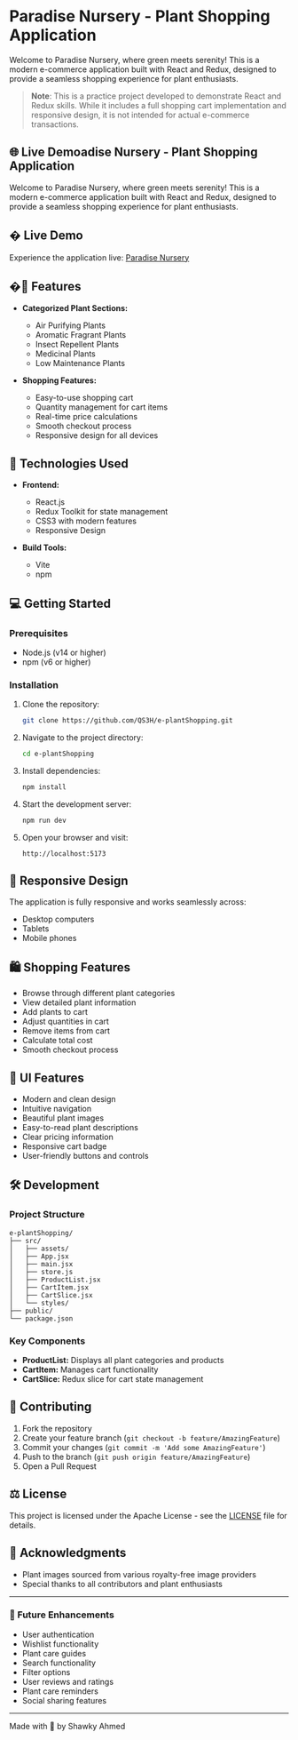 # Paradise Nursery - Plant Shopping Application

Welcome to Paradise Nursery, where green meets serenity! This is a modern e-commerce application built with React and Redux, designed to provide a seamless shopping experience for plant enthusiasts.

> **Note**: This is a practice project developed to demonstrate React and Redux skills. While it includes a full shopping cart implementation and responsive design, it is not intended for actual e-commerce transactions.

## 🌐 Live Demoadise Nursery - Plant Shopping Application

Welcome to Paradise Nursery, where green meets serenity! This is a modern e-commerce application built with React and Redux, designed to provide a seamless shopping experience for plant enthusiasts.

## � Live Demo

Experience the application live: [Paradise Nursery](https://qs3h.github.io/e-plantShopping/)

## �🌿 Features

- **Categorized Plant Sections:**

  - Air Purifying Plants
  - Aromatic Fragrant Plants
  - Insect Repellent Plants
  - Medicinal Plants
  - Low Maintenance Plants

- **Shopping Features:**
  - Easy-to-use shopping cart
  - Quantity management for cart items
  - Real-time price calculations
  - Smooth checkout process
  - Responsive design for all devices

## 🚀 Technologies Used

- **Frontend:**

  - React.js
  - Redux Toolkit for state management
  - CSS3 with modern features
  - Responsive Design

- **Build Tools:**
  - Vite
  - npm

## 💻 Getting Started

### Prerequisites

- Node.js (v14 or higher)
- npm (v6 or higher)

### Installation

1. Clone the repository:

   ```bash
   git clone https://github.com/QS3H/e-plantShopping.git
   ```

2. Navigate to the project directory:

   ```bash
   cd e-plantShopping
   ```

3. Install dependencies:

   ```bash
   npm install
   ```

4. Start the development server:

   ```bash
   npm run dev
   ```

5. Open your browser and visit:
   ```
   http://localhost:5173
   ```

## 📱 Responsive Design

The application is fully responsive and works seamlessly across:

- Desktop computers
- Tablets
- Mobile phones

## 🛍️ Shopping Features

- Browse through different plant categories
- View detailed plant information
- Add plants to cart
- Adjust quantities in cart
- Remove items from cart
- Calculate total cost
- Smooth checkout process

## 🎨 UI Features

- Modern and clean design
- Intuitive navigation
- Beautiful plant images
- Easy-to-read plant descriptions
- Clear pricing information
- Responsive cart badge
- User-friendly buttons and controls

## 🛠️ Development

### Project Structure

```
e-plantShopping/
├── src/
│   ├── assets/
│   ├── App.jsx
│   ├── main.jsx
│   ├── store.js
│   ├── ProductList.jsx
│   ├── CartItem.jsx
│   ├── CartSlice.jsx
│   └── styles/
├── public/
└── package.json
```

### Key Components

- **ProductList:** Displays all plant categories and products
- **CartItem:** Manages cart functionality
- **CartSlice:** Redux slice for cart state management

## 🤝 Contributing

1. Fork the repository
2. Create your feature branch (`git checkout -b feature/AmazingFeature`)
3. Commit your changes (`git commit -m 'Add some AmazingFeature'`)
4. Push to the branch (`git push origin feature/AmazingFeature`)
5. Open a Pull Request

## ⚖️ License

This project is licensed under the Apache License - see the [LICENSE](LICENSE) file for details.

## 🌟 Acknowledgments

- Plant images sourced from various royalty-free image providers
- Special thanks to all contributors and plant enthusiasts

---

### 🎯 Future Enhancements

- User authentication
- Wishlist functionality
- Plant care guides
- Search functionality
- Filter options
- User reviews and ratings
- Plant care reminders
- Social sharing features

---

Made with 💚 by Shawky Ahmed

